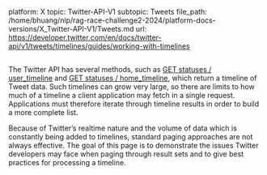 platform: X
topic: Twitter-API-V1
subtopic: Tweets
file_path: /home/bhuang/nlp/rag-race-challenge2-2024/platform-docs-versions/X_Twitter-API-V1/Tweets.md
url: https://developer.twitter.com/en/docs/twitter-api/v1/tweets/timelines/guides/working-with-timelines

## 

The Twitter API has several methods, such as [GET statuses / user\_timeline](https://developer.twitter.com/en/docs/tweets/timelines/api-reference/get-statuses-user_timeline.html) and [GET statuses / home\_timeline](https://developer.twitter.com/en/docs/tweets/timelines/api-reference/get-statuses-home_timeline.html), which return a timeline of Tweet data. Such timelines can grow very large, so there are limits to how much of a timeline a client application may fetch in a single request. Applications must therefore iterate through timeline results in order to build a more complete list.

Because of Twitter’s realtime nature and the volume of data which is constantly being added to timelines, standard paging approaches are not always effective. The goal of this page is to demonstrate the issues Twitter developers may face when paging through result sets and to give best practices for processing a timeline.